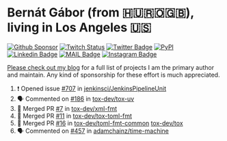 # Bernát Gábor (from 🇭🇺🇷🇴🇬🇧), living in Los Angeles 🇺🇸

[![Github Sponsor](https://img.shields.io/static/v1?label=Sponsor&message=%E2%9D%A4&logo=GitHub&link=https://github.com/sponsors/gaborbernat&style=flat-square)](https://github.com/sponsors/gaborbernat)
[![Twitch Status](https://img.shields.io/twitch/status/gaborbernat?style=flat-square)](https://www.twitch.tv/gaborbernat)
[![Twitter Badge](https://img.shields.io/badge/-@gjbernat-1ca0f1?style=flat-square&labelColor=1ca0f1&logo=twitter&logoColor=white&link=https://twitter.com/gjbernat)](https://twitter.com/gjbernat)
[![PyPI](https://img.shields.io/badge/-gaborbernat-0073b7?style=flat-square&logo=Python&logoColor=white&link=https://pypi.org/user/gaborbernat/)](https://pypi.org/user/gaborbernat/)
[![Linkedin Badge](https://img.shields.io/badge/-gaborbernat-blue?style=flat-square&logo=Linkedin&logoColor=white&link=https://www.linkedin.com/in/gaborbernat/)](https://www.linkedin.com/in/gaborbernat/)
[![MAIL Badge](https://img.shields.io/badge/-gaborjbernat@gmail.com-c14438?style=flat-square&logo=Gmail&logoColor=white&link=mailto:gaborjbernat@gmail.com)](mailto:gaborjbernat@gmail.com)
[![Instagram Badge](https://img.shields.io/badge/-@gabor__bernat-845EC2?style=flat-square&labelColor=white&logo=Instagram&link=https://instagram.com/gabor_bernat/)](https://instagram.com/gabor_bernat)

[Please check out my blog](https://bernat.tech/about/) for a full list of projects I am the primary author and maintain.
Any kind of sponsorship for these effort is much appreciated.

<!--START_SECTION:activity-->

1. ❗ Opened issue [#707](https://github.com/jenkinsci/JenkinsPipelineUnit/issues/707) in [jenkinsci/JenkinsPipelineUnit](https://github.com/jenkinsci/JenkinsPipelineUnit)
2. 🗣 Commented on [#186](https://github.com/tox-dev/tox-uv/issues/186#issuecomment-2715587453) in [tox-dev/tox-uv](https://github.com/tox-dev/tox-uv)
3. 🎉 Merged PR [#7](https://github.com/tox-dev/xml-fmt/pull/7) in [tox-dev/xml-fmt](https://github.com/tox-dev/xml-fmt)
4. 🎉 Merged PR [#11](https://github.com/tox-dev/tox-toml-fmt/pull/11) in [tox-dev/tox-toml-fmt](https://github.com/tox-dev/tox-toml-fmt)
5. 🎉 Merged PR [#16](https://github.com/tox-dev/toml-fmt-common/pull/16) in [tox-dev/toml-fmt-common](https://github.com/tox-dev/toml-fmt-common)
   [tox-dev/tox](https://github.com/tox-dev/tox)
5. 🗣 Commented on [#457](https://github.com/adamchainz/time-machine/pull/457#issuecomment-2197730644) in
[adamchainz/time-machine](https://github.com/adamchainz/time-machine)
<!--END_SECTION:activity-->
